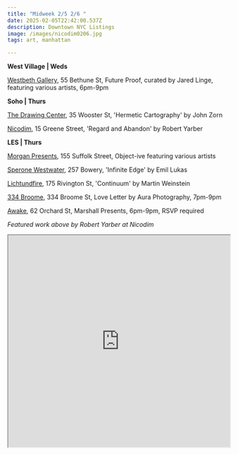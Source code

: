 ```yaml
---
title: "Midweek 2/5 2/6 "
date: 2025-02-05T22:42:00.537Z
description: Downtown NYC Listings
image: /images/nicodim0206.jpg
tags: art, manhattan

---
```

**W﻿est Village | Weds**

[Westbeth Gallery](https://westbeth.org/event/future-proof-group-show-that-examines-intergenerational-and-career-long-dedication-to-abstract-art/), 55 Bethune St, Future Proof, curated by Jared Linge, featuring various artists, 6pm-9pm

**S﻿oho | Thurs**

[The Drawing Center](https://drawingcenter.org/programs/openingreception-johnzorn-erickabeckman), 35 Wooster St, 'Hermetic Cartography' by John Zorn

[Nicodim](https://www.nicodimgallery.com/exhibitions/robert-yarber-regard-and-abandon), 15 Greene Street, 'Regard and Abandon' by Robert Yarber

**L﻿ES | Thurs**

[Morgan Presents](https://www.morgan-presents.com/exhibitions/24-object-ive/overview/), 155 Suffolk Street, Object-ive featuring various artists

[Sperone Westwater](https://www.speronewestwater.com/exhibitions/emil-lukas6), 257 Bowery, 'Infinite Edge' by Emil Lukas

[Lichtundfire](https://www.lichtundfire.com/), 175 Rivington St, 'Continuum' by Martin Weinstein

[334 Broome](https://www.instagram.com/334broome), 334 Broome St, Love Letter by Aura Photography, 7pm-9pm

[A﻿wake](https://www.instagram.com/awakenewyorkclothing), 62 Orchard St, Marshall Presents, 6pm-9pm, RSVP required

*F﻿eatured work above by Robert Yarber at Nicodim*

<iframe src="https://www.google.com/maps/d/u/1/embed?mid=16GGhv6GwMfb1RMAr_JfndUUHsaYdGIY&ehbc=2E312F" width="100%" height="480"></iframe>